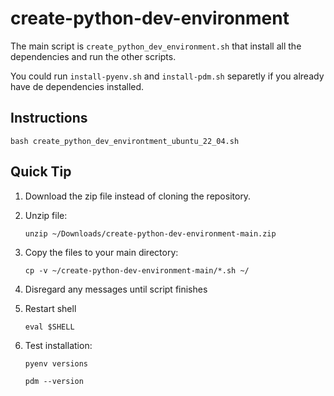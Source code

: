# create-python-dev-environment

The main script is `create_python_dev_environment.sh` that install all the dependencies and run the other scripts.

You could run `install-pyenv.sh` and `install-pdm.sh` separetly if you already have de dependencies installed.


## Instructions

```
bash create_python_dev_environtment_ubuntu_22_04.sh
```

## Quick Tip

1. Download the zip file instead of cloning the repository.

2. Unzip file:
   ```
   unzip ~/Downloads/create-python-dev-environment-main.zip
   ```
3. Copy the files to your main directory:
   ```
   cp -v ~/create-python-dev-environment-main/*.sh ~/
   ```

4. Disregard any messages until script finishes

5. Restart shell
   ```
   eval $SHELL
   ```

6. Test installation:
   ```
   pyenv versions
   ```
   ```
   pdm --version
   ```